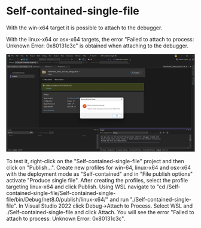 # Self-contained-single-file

With the win-x64 target it is possible to attach to the debugger.

With the linux-x64 or osx-x64 targets, the error "Failed to attach to process: Unknown Error: 0x80131c3c" is obtained when attaching to the debugger.

![AttachError](AttachError.png)

To test it, right-click on the "Self-contained-single-file" project and then click on "Publish...".
Create new profiles for win-64, linux-x64 and osx-x64 with the deployment mode as "Self-contained" and in "File publish options" activate "Produce single file". After creating the profiles, select the profile targeting linux-x64 and click Publish. Using WSL navigate to "cd /Self-contained-single-file/Self-contained-single-file/bin/Debug/net8.0/publish/linux-x64/" and run "./Self-contained-single-file". In Visual Studio 2022 click Debug->Attach to Process. Select WSL and ./Self-contained-single-file and click Attach. You will see the error "Failed to attach to process: Unknown Error: 0x80131c3c".